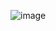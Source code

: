 ![image](https://user-images.githubusercontent.com/98439882/151691278-6233ab82-2913-4646-a092-53ffdb3ce7eb.png)
